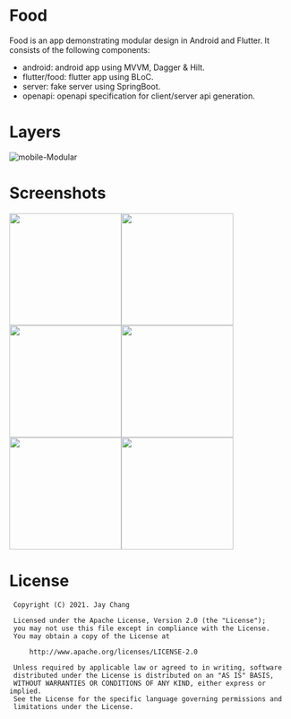 # Food
Food is an app demonstrating modular design in Android and Flutter. It consists of the following components:
- android: android app using MVVM, Dagger & Hilt.
- flutter/food: flutter app using BLoC.
- server: fake server using SpringBoot.
- openapi: openapi specification for client/server api generation.

# Layers
![mobile-Modular](https://user-images.githubusercontent.com/5347535/130643678-eb57c46b-2325-45b4-b34a-27c89ee5a324.png)

# Screenshots
<img src="https://user-images.githubusercontent.com/5347535/130627410-63f5d780-f0ef-431d-95a9-a00bc9a40a93.png" width=200 /><img src="https://user-images.githubusercontent.com/5347535/130627428-81351cb5-1aa6-4760-b59b-e83abfc2a380.png" width=200 /><img src="https://user-images.githubusercontent.com/5347535/130627776-ed16ca73-0bb7-403f-851d-d4f0923c4d9f.png" width=200 /><img src="https://user-images.githubusercontent.com/5347535/130627420-fe98085a-1d6d-4d99-88f3-72675a619e7b.png" width=200 /><img src="https://user-images.githubusercontent.com/5347535/130627417-38209790-c767-40ad-bb2e-3f9515298d08.png" width=200 /><img src="https://user-images.githubusercontent.com/5347535/130627432-2ba51758-b723-4edd-803a-c38b2bcef222.png" width=200 />

# License
```
 Copyright (C) 2021. Jay Chang
 
 Licensed under the Apache License, Version 2.0 (the "License");
 you may not use this file except in compliance with the License.
 You may obtain a copy of the License at
 
     http://www.apache.org/licenses/LICENSE-2.0
 
 Unless required by applicable law or agreed to in writing, software
 distributed under the License is distributed on an "AS IS" BASIS,
 WITHOUT WARRANTIES OR CONDITIONS OF ANY KIND, either express or implied.
 See the License for the specific language governing permissions and
 limitations under the License.
```
